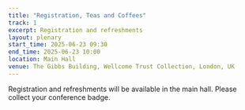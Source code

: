 ```yaml
---
title: "Registration, Teas and Coffees"
track: 1
excerpt: Registration and refreshments
layout: plenary
start_time: 2025-06-23 09:30
end_time: 2025-06-23 10:00
location: Main Hall
venue: The Gibbs Building, Wellcome Trust Collection, London, UK
---
```


Registration and refreshments will be available in the main hall. Please collect your conference badge.
